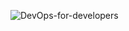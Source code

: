 
![DevOps-for-developers](https://github.com/user-attachments/assets/aeb766ce-abcf-42c4-9b0b-b2ecd827462d)

